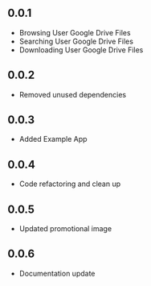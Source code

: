 ## 0.0.1

- Browsing User Google Drive Files
- Searching User Google Drive Files
- Downloading User Google Drive Files

## 0.0.2

- Removed unused dependencies

## 0.0.3

- Added Example App

## 0.0.4

- Code refactoring and clean up

## 0.0.5

- Updated promotional image

## 0.0.6

- Documentation update

